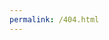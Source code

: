 ```yaml
---
permalink: /404.html
---
```


<style>
  .page-content{
    background-image: url('kanga404filenotfound.png');
    background-size: cover;
    background-repeat: no-repeat;
    background-position: center;
    padding: 20px;
  }
</style>
